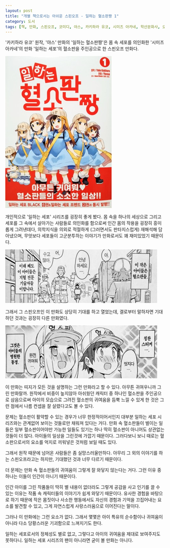 ```yaml
---
layout: post
title: "개별 책으로서는 아쉬운 스핀오프 - 일하는 혈소판짱 1"
category: 도서
tags: [책, 만화, 스핀오프, 코미디, 야스, 카키하라 유코, 시미즈 아카네, 학산문화사, 오피니언 리더, 서평]
---
```


'카키하라 유코' 원작,
'야스' 만화의
'일하는 혈소판짱'은
몸 속 세포를 의인화한 '시미즈 아카네'의 만화 '일하는 세포'의 혈소판을 주인공으로 한 스핀오프 만화다.

![표지](/images/hataraku-kesshoubanchan-1-comic-book-h480.jpg)

개인적으로 '일하는 세포' 시리즈를 굉장히 좋게 봤다.
몸 속을 하나의 세상으로 그리고
세포를 그 속에서 살아가는 사람들로 의인화를 함으로써
인간 몸의 작용을 굉장히 흥미롭게 그려낸데다,
의학지식을 의외로 적절하게 (그러면서도 판타지스럽게) 재해석해 담아냈으며,
무엇보다 세포들이 고군분투하는 이야기가 만화로서도 꽤 재미있었기 때문이다.

![4](/images/hataraku-kesshoubanchan-1-comic-book-p004.jpg)

그래서 그 스핀오프인 이 만화도 상당히 기대를 하고 열었는데,
결로부터 말하자면 기대하던 것과는 굉장히 다른 만화였다.

![48](/images/hataraku-kesshoubanchan-1-comic-book-p048.jpg)

이 만화는 띠지가 모든 것을 설명하는 그런 만화라고 할 수 있다.
아무튼 귀여우니까 그린 만화랄까.
원작에서 비중이 높지않아 아쉬웠던 캐릭터 중 하나인 혈소판을 주인공으로 삼음으로써
아이의 모습으로 그려진 혈소판의 귀여움을 듬뿍 느낄 수 있게 한 것은
그런 점에서 나름 컨셉을 잘 살렸다고도 볼 수 있다.

문제는 혈소판이 활약할 수 있는 경우가 너무 한정적이어서인지
대부분 일하는 세포 시리즈와는 관계없어 보이는 것들로만 채워져 있다는 거다.
만화 속 혈소판들이 벌이는 일들은 일부 혈소판이어야만 가능한 일들도 있기는 하나
딱히 혈소판이 아니어도 상관없는 것들이 더 많다.
아이들의 일상을 그린것에 가깝기 때문이다.
그러다보니 보니 때로는 혈소판으로서의 요소를 억지로 끼워넣은 것처럼 보일 때도 있다.

그래서 원작 때문에 넘어온 사람들은 좀 실망스러울만하다.
아무리 그 외의 이야기를 하는 스핀오프라고는 하지만, 기대했던 것과 너무 다르기 때문이다.

더 문제는 만화 속 혈소판들의 귀여움이 그렇게 잘 와닿지 않는다는 거다.
그런 이유 중 하나는 이들이 인간이 아니기 때문이다.

인간 아이를 그린 작품들이 딱히 별 내용이 없더라도 그렇게 공감을 사고 인기를 끌 수 있는 이유는
작품 속 캐릭터들의 이야기가 쉽게 와닿기 때문이다.
유사한 경험을 바탕으로 하기 때문에
작은 몸짓이나 사소한 행동에서도 자신의 경험과 기억을 끄집어내는 요소를 발견할 수 있고,
그게 자연스럽게 사랑스러움으로 이어진다는 말이다.

그러나 이 만화에는 그런 요소가 없다.
그래서 몇몇은 아이 특유의 순수함이나 귀여움이 아니라
다소 당황스러운 기괴함으로 느껴지기도 한다.

일하는 세포로서의 정체성도 별로 없고,
그렇다고 아이의 귀여움을 제대로 보여주지도 못하다니.
일하는 세포 시리즈의 팬이 아니라면 굳이 볼 만화는 아니다.
